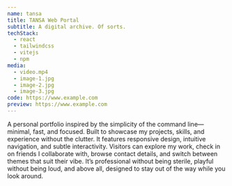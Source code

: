 ```yaml
---
name: tansa
title: TANSA Web Portal
subtitle: A digital archive. Of sorts.
techStack:
  - react
  - tailwindcss
  - vitejs
  - npm
media:
  - video.mp4
  - image-1.jpg
  - image-2.jpg
  - image-3.jpg
code: https://www.example.com
preview: https://www.example.com
---
```


A personal portfolio inspired by the simplicity of the command line—minimal, fast, and focused. Built to showcase my projects, skills, and experience without the clutter. It features responsive design, intuitive navigation, and subtle interactivity. Visitors can explore my work, check in on friends I collaborate with, browse contact details, and switch between themes that suit their vibe. It’s professional without being sterile, playful without being loud, and above all, designed to stay out of the way while you look around.
